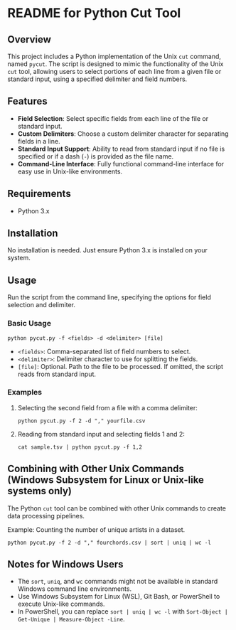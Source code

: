 # README for Python Cut Tool

## Overview
This project includes a Python implementation of the Unix `cut` command, named `pycut`. The script is designed to mimic the functionality of the Unix `cut` tool, allowing users to select portions of each line from a given file or standard input, using a specified delimiter and field numbers.

## Features
- **Field Selection**: Select specific fields from each line of the file or standard input.
- **Custom Delimiters**: Choose a custom delimiter character for separating fields in a line.
- **Standard Input Support**: Ability to read from standard input if no file is specified or if a dash (`-`) is provided as the file name.
- **Command-Line Interface**: Fully functional command-line interface for easy use in Unix-like environments.

## Requirements
- Python 3.x

## Installation
No installation is needed. Just ensure Python 3.x is installed on your system.

## Usage
Run the script from the command line, specifying the options for field selection and delimiter. 

### Basic Usage
```
python pycut.py -f <fields> -d <delimiter> [file]
```
- `<fields>`: Comma-separated list of field numbers to select.
- `<delimiter>`: Delimiter character to use for splitting the fields.
- `[file]`: Optional. Path to the file to be processed. If omitted, the script reads from standard input.

### Examples
1. Selecting the second field from a file with a comma delimiter:
   ```
   python pycut.py -f 2 -d "," yourfile.csv
   ```

2. Reading from standard input and selecting fields 1 and 2:
   ```
   cat sample.tsv | python pycut.py -f 1,2
   ```

## Combining with Other Unix Commands (Windows Subsystem for Linux or Unix-like systems only)
The Python `cut` tool can be combined with other Unix commands to create data processing pipelines.

Example: Counting the number of unique artists in a dataset.
```
python pycut.py -f 2 -d "," fourchords.csv | sort | uniq | wc -l
```

## Notes for Windows Users
- The `sort`, `uniq`, and `wc` commands might not be available in standard Windows command line environments.
- Use Windows Subsystem for Linux (WSL), Git Bash, or PowerShell to execute Unix-like commands.
- In PowerShell, you can replace `sort | uniq | wc -l` with `Sort-Object | Get-Unique | Measure-Object -Line`.

